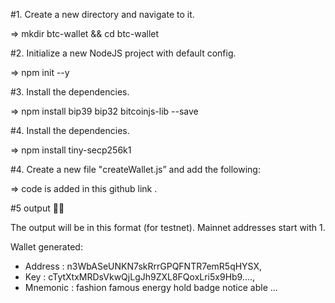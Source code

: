 #1. Create a new directory and navigate to it.

=> mkdir btc-wallet && cd btc-wallet

#2. Initialize a new NodeJS project with default config.

=> npm init --y

#3. Install the dependencies.

=> npm install bip39 bip32 bitcoinjs-lib --save

#4. Install the dependencies.

=> npm install tiny-secp256k1

#4. Create a new file "createWallet.js” and add the following:

=> code is added in this github link .

#5 output 🎉🎉

The output will be in this format (for testnet). Mainnet addresses start with 1.

Wallet generated:
- Address  : n3WbASeUNKN7skRrrGPQFNTR7emR5qHYSX,
- Key : cTytXtxMRDsVkwQjLgJh9ZXL8FQoxLri5x9Hb9....,
- Mnemonic : fashion famous energy hold badge notice able ...
